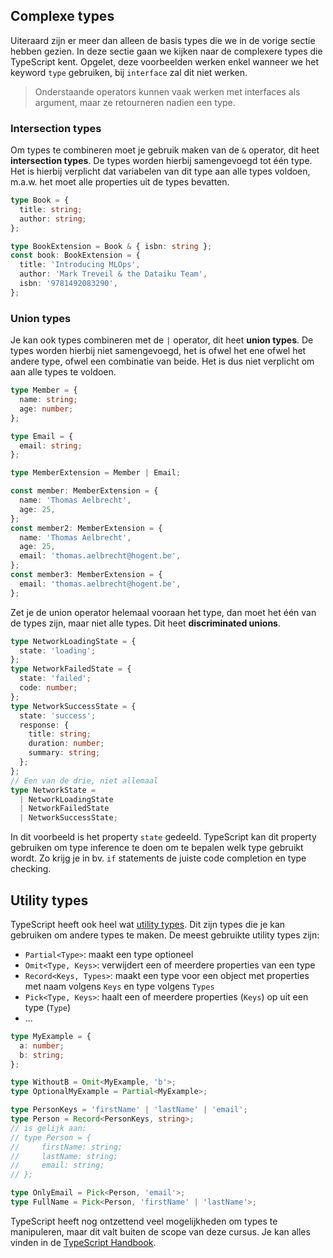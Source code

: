 <!-- markdownlint-disable first-line-h1 -->

## Complexe types

Uiteraard zijn er meer dan alleen de basis types die we in de vorige sectie hebben gezien.
In deze sectie gaan we kijken naar de complexere types die TypeScript kent.
Opgelet, deze voorbeelden werken enkel wanneer we het keyword `type` gebruiken, bij `interface` zal dit niet werken.

> Onderstaande operators kunnen vaak werken met interfaces als argument, maar ze retourneren nadien een type.

### Intersection types

Om types te combineren moet je gebruik maken van de `&` operator, dit heet **intersection types**. De types worden hierbij samengevoegd tot één type. Het is hierbij verplicht dat variabelen van dit type aan alle types voldoen, m.a.w. het moet alle properties uit de types bevatten.

```typescript
type Book = {
  title: string;
  author: string;
};

type BookExtension = Book & { isbn: string };
const book: BookExtension = {
  title: 'Introducing MLOps',
  author: 'Mark Treveil & the Dataiku Team',
  isbn: '9781492083290',
};
```

### Union types

Je kan ook types combineren met de `|` operator, dit heet **union types**. De types worden hierbij niet samengevoegd, het is ofwel het ene ofwel het andere type, ofwel een combinatie van beide. Het is dus niet verplicht om aan alle types te voldoen.

```typescript
type Member = {
  name: string;
  age: number;
};

type Email = {
  email: string;
};

type MemberExtension = Member | Email;

const member: MemberExtension = {
  name: 'Thomas Aelbrecht',
  age: 25,
};
const member2: MemberExtension = {
  name: 'Thomas Aelbrecht',
  age: 25,
  email: 'thomas.aelbrecht@hogent.be',
};
const member3: MemberExtension = {
  email: 'thomas.aelbrecht@hogent.be',
};
```

Zet je de union operator helemaal vooraan het type, dan moet het één van de types zijn, maar niet alle types. Dit heet **discriminated unions**.

```typescript
type NetworkLoadingState = {
  state: 'loading';
};
type NetworkFailedState = {
  state: 'failed';
  code: number;
};
type NetworkSuccessState = {
  state: 'success';
  response: {
    title: string;
    duration: number;
    summary: string;
  };
};
// Een van de drie, niet allemaal
type NetworkState =
  | NetworkLoadingState
  | NetworkFailedState
  | NetworkSuccessState;
```

In dit voorbeeld is het property `state` gedeeld. TypeScript kan dit property gebruiken om type inference te doen om te bepalen welk type gebruikt wordt. Zo krijg je in bv. `if` statements de juiste code completion en type checking.

## Utility types

TypeScript heeft ook heel wat [utility types](https://www.typescriptlang.org/docs/handbook/utility-types.html). Dit zijn types die je kan gebruiken om andere types te maken. De meest gebruikte utility types zijn:

- `Partial<Type>`: maakt een type optioneel
- `Omit<Type, Keys>`: verwijdert een of meerdere properties van een type
- `Record<Keys, Types>`: maakt een type voor een object met properties met naam volgens `Keys` en type volgens `Types`
- `Pick<Type, Keys>`: haalt een of meerdere properties (`Keys`) op uit een type (`Type`)
- ...

```typescript
type MyExample = {
  a: number;
  b: string;
};

type WithoutB = Omit<MyExample, 'b'>;
type OptionalMyExample = Partial<MyExample>;

type PersonKeys = 'firstName' | 'lastName' | 'email';
type Person = Record<PersonKeys, string>;
// is gelijk aan:
// type Person = {
//     firstName: string;
//     lastName: string;
//     email: string;
// };

type OnlyEmail = Pick<Person, 'email'>;
type FullName = Pick<Person, 'firstName' | 'lastName'>;
```

TypeScript heeft nog ontzettend veel mogelijkheden om types te manipuleren, maar dit valt buiten de scope van deze cursus. Je kan alles vinden in de [TypeScript Handbook](https://www.typescriptlang.org/docs/handbook/2/types-from-types.html).
